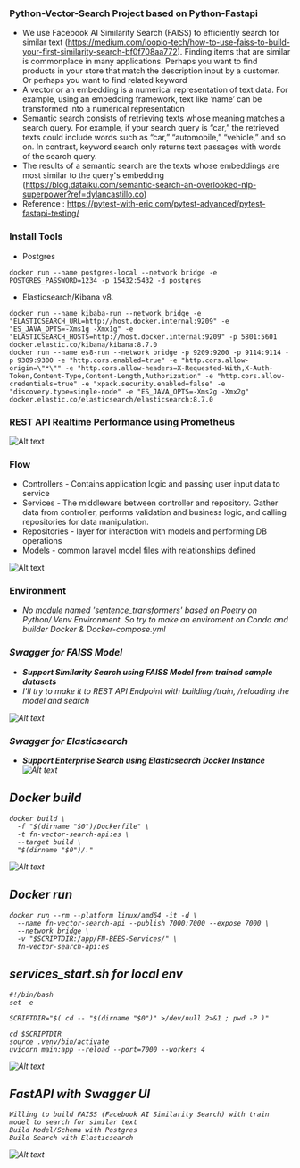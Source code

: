 
### Python-Vector-Search Project based on Python-Fastapi
- We use Facebook AI Similarity Search (FAISS) to efficiently search for similar text (https://medium.com/loopio-tech/how-to-use-faiss-to-build-your-first-similarity-search-bf0f708aa772). Finding items that are similar is commonplace in many applications. Perhaps you want to find products in your store that match the description input by a customer. Or perhaps you want to find related keyword
- A vector or an embedding is a numerical representation of text data. For example, using an embedding framework, text like ‘name’ can be transformed into a numerical representation
- Semantic search consists of retrieving texts whose meaning matches a search query. For example, if your search query is “car,” the retrieved texts could include words such as “car,” “automobile,” “vehicle,” and so on. In contrast, keyword search only returns text passages with words of the search query.
- The results of a semantic search are the texts whose embeddings are most similar to the query's embedding (https://blog.dataiku.com/semantic-search-an-overlooked-nlp-superpower?ref=dylancastillo.co)
- Reference : https://pytest-with-eric.com/pytest-advanced/pytest-fastapi-testing/ 

### Install Tools
- Postgres
```
docker run --name postgres-local --network bridge -e POSTGRES_PASSWORD=1234 -p 15432:5432 -d postgres
```
- Elasticsearch/Kibana v8.
```
docker run --name kibaba-run --network bridge -e "ELASTICSEARCH_URL=http://host.docker.internal:9209" -e "ES_JAVA_OPTS=-Xms1g -Xmx1g" -e "ELASTICSEARCH_HOSTS=http://host.docker.internal:9209" -p 5801:5601 docker.elastic.co/kibana/kibana:8.7.0
docker run --name es8-run --network bridge -p 9209:9200 -p 9114:9114 -p 9309:9300 -e "http.cors.enabled=true" -e "http.cors.allow-origin=\"*\"" -e "http.cors.allow-headers=X-Requested-With,X-Auth-Token,Content-Type,Content-Length,Authorization" -e "http.cors.allow-credentials=true" -e "xpack.security.enabled=false" -e "discovery.type=single-node" -e "ES_JAVA_OPTS=-Xms2g -Xmx2g" docker.elastic.co/elasticsearch/elasticsearch:8.7.0
```

### REST API Realtime Performance using Prometheus
![Alt text](screenshot/image-6.png)

### Flow
- Controllers - Contains application logic and passing user input data to service
- Services - The middleware between controller and repository. Gather data from controller, performs validation and business logic, and calling repositories for data manipulation.
- Repositories - layer for interaction with models and performing DB operations
- Models - common laravel model files with relationships defined

![Alt text](image.png)


### Environment
- <i>No module named 'sentence_transformers' based on Poetry on Python/.Venv Environment. So try to make an enviroment on Conda and builder Docker & Docker-compose.yml

### Swagger for FAISS Model
- __<i>Support Similarity Search using FAISS Model from trained sample datasets</i>__
- <i>I'll try to make it to REST API Endpoint with building /train, /reloading the model and search</i>

![Alt text](screenshot/image-3.png)

### Swagger for Elasticsearch
- __<i>Support Enterprise Search using Elasticsearch Docker Instance</i>__
![Alt text](screenshot/image-4.png)

## Docker build
```
docker build \
  -f "$(dirname "$0")/Dockerfile" \
  -t fn-vector-search-api:es \
  --target build \
  "$(dirname "$0")/."
```
![Alt text](screenshot/image.png)

## Docker run
```
docker run --rm --platform linux/amd64 -it -d \
  --name fn-vector-search-api --publish 7000:7000 --expose 7000 \
  --network bridge \
  -v "$SCRIPTDIR:/app/FN-BEES-Services/" \
  fn-vector-search-api:es
```

## services_start.sh for local env
```
#!/bin/bash
set -e

SCRIPTDIR="$( cd -- "$(dirname "$0")" >/dev/null 2>&1 ; pwd -P )"

cd $SCRIPTDIR
source .venv/bin/activate
uvicorn main:app --reload --port=7000 --workers 4
```
![Alt text](screenshot/image-1.png)


## FastAPI with Swagger UI
```
Willing to build FAISS (Facebook AI Similarity Search) with train model to search for similar text
Build Model/Schema with Postgres
Build Search with Elasticsearch
```

![Alt text](screenshot/image-5.png)